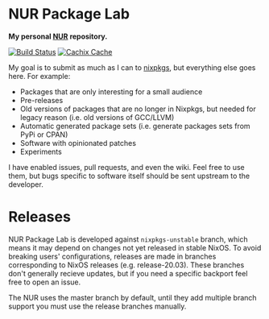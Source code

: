# NUR Package Lab

**My personal [NUR](https://github.com/nix-community/NUR) repository.**

[![Build Status](https://travis-ci.com/JoshuaFern/nur-package-lab.svg?branch=master)](https://travis-ci.com/JoshuaFern/nur-package-lab)
[![Cachix Cache](https://img.shields.io/badge/cachix-joshuafern-blue.svg)](https://joshuafern.cachix.org)

My goal is to submit as much as I can to [nixpkgs](https://github.com/NixOS/nixpkgs), but everything else goes here. For example:

* Packages that are only interesting for a small audience
* Pre-releases
* Old versions of packages that are no longer in Nixpkgs, but needed for legacy reason (i.e. old versions of GCC/LLVM)
* Automatic generated package sets (i.e. generate packages sets from PyPi or CPAN)
* Software with opinionated patches
* Experiments

I have enabled issues, pull requests, and even the wiki. Feel free to use them, but bugs specific to software itself should be sent upstream to the developer.

# Releases
NUR Package Lab is developed against `nixpkgs-unstable` branch, which means it may depend on changes not yet released in stable NixOS. To avoid breaking users' configurations, releases are made in branches corresponding to NixOS releases (e.g. release-20.03). These branches don't generally recieve updates, but if you need a specific backport feel free to open an issue.

The NUR uses the master branch by default, until they add multiple branch support you must use the release branches manually.

